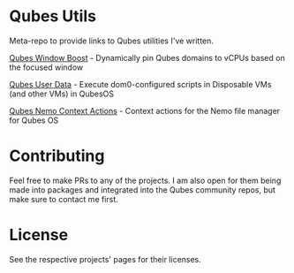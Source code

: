 # Qubes Utils

Meta-repo to provide links to Qubes utilities I've written.

[Qubes Window Boost](https://github.com/Atrate/qubes-window-boost) - Dynamically pin Qubes domains to vCPUs based on the focused window

[Qubes User Data](https://github.com/Atrate/qubes-user-data) - Execute dom0-configured scripts in Disposable VMs (and other VMs) in QubesOS 

[Qubes Nemo Context Actions](https://github.com/Atrate/qubes-nemo-context-actions) - Context actions for the Nemo file manager for Qubes OS 

# Contributing

Feel free to make PRs to any of the projects. I am also open for them being made into packages and integrated into the Qubes community repos, but make sure to contact me first.

# License

See the respective projects' pages for their licenses.
